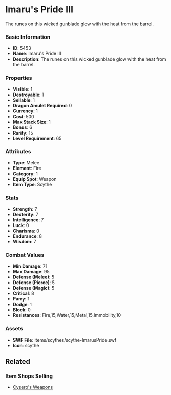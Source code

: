 # Imaru's Pride III

The runes on this wicked gunblade glow with the heat from the barrel.

### Basic Information

- **ID**: 5453
- **Name**: Imaru&#039;s Pride III
- **Description**: The runes on this wicked gunblade glow with the heat from the barrel.

### Properties

- **Visible**: 1
- **Destroyable**: 1
- **Sellable**: 1
- **Dragon Amulet Required**: 0
- **Currency**: 1
- **Cost**: 500
- **Max Stack Size**: 1
- **Bonus**: 6
- **Rarity**: 15
- **Level Requirement**: 65

### Attributes

- **Type**: Melee
- **Element**: Fire
- **Category**: 1
- **Equip Spot**: Weapon
- **Item Type**: Scythe

### Stats

- **Strength**: 7
- **Dexterity**: 7
- **Intelligence**: 7
- **Luck**: 0
- **Charisma**: 0
- **Endurance**: 8
- **Wisdom**: 7

### Combat Values

- **Min Damage**: 71
- **Max Damage**: 95
- **Defense (Melee)**: 5
- **Defense (Pierce)**: 5
- **Defense (Magic)**: 5
- **Critical**: 8
- **Parry**: 1
- **Dodge**: 1
- **Block**: 0
- **Resistances**: Fire,15,Water,15,Metal,15,Immobility,10

### Assets

- **SWF File**: items/scythes/scythe-ImarusPride.swf
- **Icon**: scythe

## Related

### Item Shops Selling

- [Cysero's Weapons](../item-shops/44-cysero-s-weapons.md)

